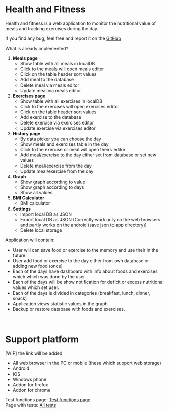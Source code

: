# Health and Fitness
Health and fitness is a web application to monitor the nutritional value of meals and tracking exercises during the day.

<p>If you find any bug, feel free and report it on the <a href="https://github.com/kukom6/Fitness/issues">GitHub</a></p>
<p>What is already implemented?</p>
<ol style="text-align:left">
     <li><b>Meals page</b>
         <ul>
            <li>Show table with all meals in localDB</li>
            <li>Click to the meals will open meals editor</li>
            <li>Click on the table header sort values</li>
            <li>Add meal to the database</li>
            <li>Delete meal via meals editor</li>
            <li>Update meal via meals editor</li>
         </ul>
     </li>
     <li><b>Exercises page</b>
         <ul>
            <li>Show table with all exercises in localDB</li>
            <li>Click to the exercises will open exercises editor</li>
            <li>Click on the table header sort values</li>
            <li>Add exercise to the database</li>
            <li>Delete exercise via exercises editor</li>
            <li>Update exercise via exercises editor</li>
         </ul>
     </li>
     <li><b>History page</b>
         <ul>
            <li>By data picker you can choose the day</li>
            <li>Show meals and exercises table in the day</li>
            <li>Click to the exercise or meal will open theirs editor</li>
            <li>Add meal/exercise to the day either set from database or set new values</li>
            <li>Delete meal/exercise from the day</li>
            <li>Update meal/exercise from the day</li>
         </ul>
     </li>
     <li><b>Graph</b>
          <ul>
              <li>Show graph according to value</li>
              <li>Show graph according to days</li>
              <li>Show all values</li>
          </ul>
      </li>
      <li><b>BMI Calculator</b>
            <ul>
                <li>BMI calculator</li>
            </ul>
        </li>
     <li><b>Settings</b>
         <ul>
             <li>Import local DB as JSON</li>
             <li>Export local DB as JSON (Correctly work only on the web browsers and partly works on the android (save json to app directory))</li>
             <li>Delete local storage</li>
         </ul>
     </li>
 </ol>

Application will contain: <br>
<ul>
<li>User will can save food or exercise to the memory and use their in the future.</li>
<li>User add food or exercise to the day either from own database or adding new food (once) </li>
<li>Each of the days have dashboard with info about foods and exercises which which was done by the user.</li>
<li>Each of the days will be show notification for deficit or excess nutritional values which set user.</li>
<li>Each of the days is divided in categories (breakfast, lunch, dinner, snack)</li>
<li>Application views statistic values in the graph.</li>
<li>Backup or restore database with foods and exercises.</li>
</ul>
<br>

<h1>Support platform</h1> [WIP] the link will be added
<ul>
<li>All web browser in the PC or mobile (these which support web storage)</li>
<li>Android</li>
<li>iOS</li>
<li>Windows phone</li>
<li>Addon for firefox</li>
<li>Addon for chrome</li>
</ul>

Test functions page:
<a href="https://htmlpreview.github.io/?https://github.com/kukom6/Fitness/blob/master/testPage.html"> Test functions page</a> <br>
Page with tests: 
<a href="https://htmlpreview.github.io/?https://github.com/kukom6/Fitness/blob/master/AllTests.html"> All tests</a>
